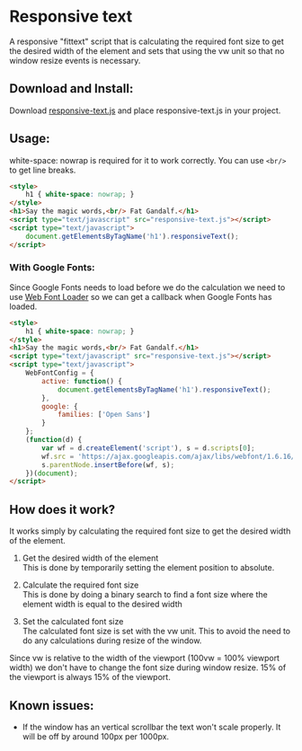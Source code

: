 # Responsive text

A responsive "fittext" script that is calculating the required font size to get the desired width of the element and sets that using the vw unit so that no window resize events is necessary.

## Download and Install:
Download [responsive-text.js](https://raw.githubusercontent.com/PatrikElfstrom/Responsive-text/master/responsive-text.js) and place responsive-text.js in your project.

## Usage:
white-space: nowrap is required for it to work correctly. You can use `<br/>` to get line breaks.
```html
<style>
    h1 { white-space: nowrap; }
</style>
<h1>Say the magic words,<br/> Fat Gandalf.</h1>
<script type="text/javascript" src="responsive-text.js"></script>
<script type="text/javascript">
    document.getElementsByTagName('h1').responsiveText();
</script>
```

### With Google Fonts:  
Since Google Fonts needs to load before we do the calculation we need to use [Web Font Loader](https://github.com/typekit/webfontloader) so we can get a callback when Google Fonts has loaded.
```html
<style>
    h1 { white-space: nowrap; }
</style>
<h1>Say the magic words,<br/> Fat Gandalf.</h1>
<script type="text/javascript" src="responsive-text.js"></script>
<script type="text/javascript">
    WebFontConfig = {
        active: function() {
            document.getElementsByTagName('h1').responsiveText();
        },
        google: {
            families: ['Open Sans']
        }
    };
    (function(d) {
        var wf = d.createElement('script'), s = d.scripts[0];
        wf.src = 'https://ajax.googleapis.com/ajax/libs/webfont/1.6.16/webfont.js';
        s.parentNode.insertBefore(wf, s);
    })(document);
</script>
```


## How does it work?
It works simply by calculating the required font size to get the desired width of the element.  

1. Get the desired width of the element  
This is done by temporarily setting the element position to absolute.  
  
2. Calculate the required font size  
This is done by doing a binary search to find a font size where the element width is equal to the desired width  
  
3. Set the calculated font size  
The calculated font size is set with the vw unit. This to avoid the need to do any calculations during resize of the window.  
  
Since vw is relative to the width of the viewport (100vw = 100% viewport width) we don't have to change the font size during window resize. 15% of the viewport is always 15% of the viewport.

## Known issues:  
* If the window has an vertical scrollbar the text won't scale properly. It will be off by around 100px per 1000px.